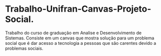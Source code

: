 # Trabalho-Unifran-Canvas-Projeto-Social.
Trabalho do curso de graduação em Analise e Desenvolvimento de Sistemas.  Consiste em um canvas que mostra solução para um problema social que é dar acesso a tecnologia a pessoas que são carentes devido a problemas sociais.
